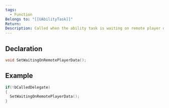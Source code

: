 ```yaml
---
tags:
  - Function
Belongs to: "[[UAbilityTask]]"
Return: 
Description: Called when the ability task is waiting on remote player data. IF the remote player ends the ability prematurely, and a task with this set is still running, the ability is killed
---
```


## Declaration

```cpp
void SetWaitingOnRemotePlayerData();
```

## Example

```cpp
if(!bCalledDelegate)
{
  SetWaitingOnRemotePlayerData();
}
```
